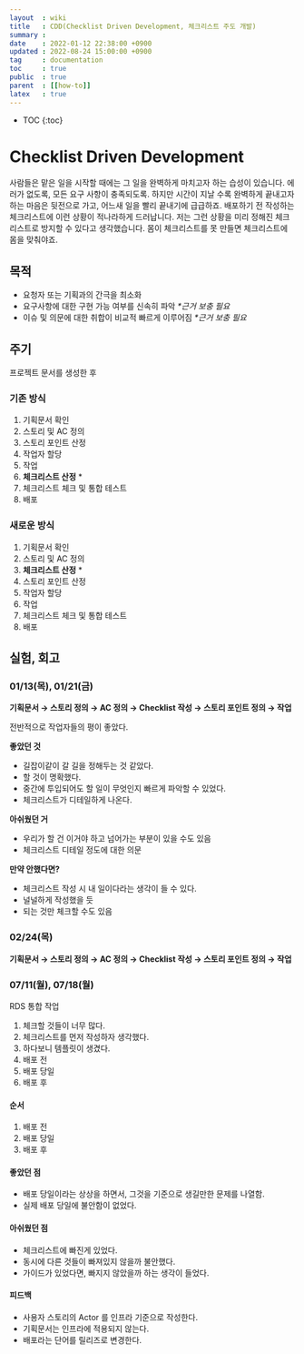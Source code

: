 ```yaml
---
layout  : wiki
title   : CDD(Checklist Driven Development, 체크리스트 주도 개발)
summary :
date    : 2022-01-12 22:38:00 +0900
updated : 2022-08-24 15:00:00 +0900
tag     : documentation
toc     : true
public  : true
parent  : [[how-to]]
latex   : true
---
```

* TOC
{:toc}

# Checklist Driven Development

사람들은 맡은 일을 시작할 때에는 그 일을 완벽하게 마치고자 하는 습성이 있습니다. 에러가 없도록, 모든 요구 사항이 충족되도록. 하지만 시간이 지날 수록 완벽하게 끝내고자 하는 마음은 뒷전으로 가고, 어느새 일을 빨리 끝내기에 급급하죠. 배포하기 전 작성하는 체크리스트에 이런 상황이 적나라하게 드러납니다.
저는 그런 상황을 미리 정해진 체크리스트로 방지할 수 있다고 생각했습니다. 몸이 체크리스트를 못 만들면 체크리스트에 몸을 맞춰야죠.<br>

## 목적
- 요청자 또는 기획과의 간극을 최소화
- 요구사항에 대한 구현 가능 여부를 신속히 파악 _*근거 보충 필요_
- 이슈 및 의문에 대한 취합이 비교적 빠르게 이루어짐 _*근거 보충 필요_

## 주기
프로젝트 문서를 생성한 후

### 기존 방식
1. 기획문서 확인
2. 스토리 및 AC 정의
3. 스토리 포인트 산정
4. 작업자 할당
5. 작업
6. **체크리스트 산정** *
7. 체크리스트 체크 및 통합 테스트
8. 배포

### 새로운 방식
1. 기획문서 확인
2. 스토리 및 AC 정의
3. **체크리스트 산정** *
4. 스토리 포인트 산정
5. 작업자 할당
6. 작업
7. 체크리스트 체크 및 통합 테스트
8. 배포

## 실험, 회고
### 01/13(목), 01/21(금)

**기획문서 → 스토리 정의 → AC 정의 → Checklist 작성 → 스토리 포인트 정의 → 작업**

전반적으로 작업자들의 평이 좋았다.

**좋았던 것**
- 길잡이같이 갈 길을 정해두는 것 같았다.
- 할 것이 명확했다.
- 중간에 투입되어도 할 일이 무엇인지 빠르게 파악할 수 있었다.
- 체크리스트가 디테일하게 나온다.

**아쉬웠던 거**
- 우리가 할 건 이거야 하고 넘어가는 부분이 있을 수도 있음
- 체크리스트 디테일 정도에 대한 의문

**만약 안했다면?**
- 체크리스트 작성 시 내 일이다라는 생각이 들 수 있다.
- 널널하게 작성했을 듯
- 되는 것만 체크할 수도 있음

### 02/24(목)

**기획문서 → 스토리 정의 → AC 정의 → Checklist 작성 → 스토리 포인트 정의 → 작업**

### 07/11(월), 07/18(월)

RDS 통합 작업
1. 체크할 것들이 너무 많다.
2. 체크리스트를 먼저 작성하자 생각했다.
3. 하다보니 템플릿이 생겼다.
  1. 배포 전
  2. 배포 당일
  3. 배포 후

#### 순서

1. 배포 전
2. 배포 당일
3. 배포 후

#### 좋았던 점

- 배포 당일이라는 상상을 하면서, 그것을 기준으로 생길만한 문제를 나열함.
- 실제 배포 당일에 불안함이 없었다.

#### 아쉬웠던 점

- 체크리스트에 빠진게 있었다.
- 동시에 다른 것들이 빠져있지 않을까 불안했다.
- 가이드가 있었다면, 빠지지 않았을까 하는 생각이 들었다.

#### 피드백

- 사용자 스토리의 Actor 를 인프라 기준으로 작성한다.
- 기획문서는 인프라에 적용되지 않는다.
- 배포라는 단어를 릴리즈로 변경한다.

